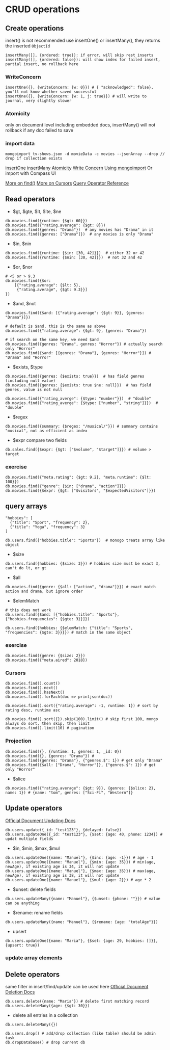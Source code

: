 # CRUD operations

## Create operations
insert() is not recommended
use insertOne() or insertMany(), they returns the inserted `ObjectId`
```shell script
insertMany([], {ordered: true}): if error, will skip rest inserts
insertMany([], {ordered: false}): will show index for failed insert, partial insert, no rollback here
```


### WriteConcern
```shell script
insertOne({}, {writeConcern: {w: 0}}) # { "acknowledged": false}, you'll not know whether saved successful
insertOne({}, {writeConcern: {w: 1, j: true}}) # will write to journal, very slightly slower
```


### Atomicity
only on document level including embedded docs, insertMany() will not rollback if any doc failed to save

### import data
```
mongoimport tv-shows.json -d movieData -c movies --jsonArray --drop // drop if collection exists
```

[insertOne](https://docs.mongodb.com/manual/reference/method/db.collection.insertOne)
[insertMany](https://docs.mongodb.com/manual/reference/method/db.collection.insertMany)
[Atomicity](https://docs.mongodb.com/manual/core/write-operations-atomicity/#atomicity)
[Write Concern](https://docs.mongodb.com/manual/reference/write-concern)
[Using mongoimport](https://docs.mongodb.com/manual/reference/program/mongoimport/index.html)
    Or import with Compass UI

[More on find()](https://docs.mongodb.com/manual/reference/method/db.collection.find)
[More on Cursors](https://docs.mongodb.com/manual/tutorial/iterate-a-cursor)
[Query Operator Reference](https://docs.mongodb.com/manual/reference/operator/query)

## Read operators
- $gt, $gte, $lt, $lte, $ne
```shell script
db.movies.find({runtime: {$gt: 60}})
db.movies.find({"rating.average": {$gt: 8}})
db.movies.find({genres: "Drama"})  # any movies has "Drama" in it
db.movies.find({genres: ["Drama"]})  # any movies is only "Drama"
```

- $in, $nin
```shell script
db.movies.find({runtime: {$in: [30, 42]}})  # either 32 or 42
db.movies.find({runtime: {$nin: [30, 42]}})  # not 32 and 42
```

- $or, $nor
```shell script
# <5 or > 9.3
db.movies.find({$or: 
    [{"rating.average": {$lt: 5}, 
     {"rating.average", {$gt: 9.3}}]
}) 
```
- $and, $not
```shell script
db.movies.find({$and: [{"rating.average": {$gt: 9}}, {genres: "Drama"}]})

# default is $and, this is the same as above
db.movies.find({"rating.average": {$gt: 9}, {genres: "Drama"})

# if search on the same key, we need $and
db.movies.find({genres: "Drama", genres: "Horror"}) # actually search only "Horror"
db.movies.find({$and: [{genres: "Drama"}, {genres: "Horror"}]) # "Drama" and "Horror"
```

- $exists, $type
```shell script
db.movies.find({genres: {$exists: true}})  # has field genres (including null value)
db.movies.find({genres: {$exists: true $ne: null}})  # has field genres, value is not null

db.movies.find({"rating_averge": {$type: "number"}})  # "double"
db.movies.find({"rating_averge": {$type: ["number", "string"]}})  # "double"
```

- $regex
```shell script
db.movies.find({summary: {$regex: "/musical/"}}) # summary contains "musical", not as efficient as index
```

- $expr
compare two fields
```shell script
db.sales.find({$expr: {$gt: ["$volume", "$target"]}}) # volume > target
```

### exercise
```shell script
db.movies.find({"meta.rating": {$gt: 9.2}, "meta.runtime": {$lt: 100}})
db.movies.find({"genre": {$in: ["drama", "action"]}})
db.movies.find({$expr: {$gt: ["$visitors", "$expectedVisitors"]}})
```

## query arrays
```shell script
"hobbies": [
  {"title": "Sport", "frequency": 2},
  {"title": "Yoga", "frequency": 3}
]

db.users.find({"hobbies.title": "Sports"})  # monogo treats array like object
```

- $size
```shell script
db.users.find({hobbies: {$size: 3}}) # hobbies size must be exact 3, can't do lt, or gt
```

- $all
```shell script
db.movies.find({genre: {$all: ["action", "drama"]}}) # exact match action and drama, but ignore order
```

- $elemMatch
```shell script
# this does not work
db.users.find({$and: [{"hobbies.title": "Sports"}, {"hobbies.frequencies": {$gte: 3}}]})

db.users.find({hobbies: {$elemMatch: {"title": "Sports", "frequencies": {$gte: 3}}}}) # match in the same object

```

### exercise
```shell script
db.movies.find({genre: {$size: 2}})
db.movies.find({"meta.aired": 2018})
```

### Cursors
```shell script
db.movies.find().count()
db.movies.find().next()
db.movies.find().hasNext()
db.movies.find().forEach(doc => printjson(doc))

db.movies.find().sort({"rating.average": -1, runtime: 1}) # sort by rating desc, runtime asc

db.movies.find().sort({}).skip(100).limit() # skip first 100, mongo always do sort, then skip, then limit
db.movies.find().limit(10) # pagination
```

### Projection
```shell script
db.movies.find({}, {runtime: 1, genres: 1, _id: 0}) 
db.movies.find({}, {genres: "Drama"}) # 
db.movies.find({genres: "Drama"}, {"genres.$": 1}) # get only "Drama"
db.movies.find({$all: ["Drama", "Horror"]}, {"genres.$": 1}) # get only "Horror"
```
- $slice
```shell script
db.movies.find({"rating.average": {$gt: 9}}, {genres: {$slice: 2}, name: 1}) # {name: "tom", genres: ["Sci-Fi", "Western"]}
```


## Update operators
[Official Document Updating Docs](https://docs.mongodb.com/manual/tutorial/update-documents)
```shell script
db.users.update({_id: "test123"}, {delayed: false})
db.users.updateOne({_id: "test123"}, {$set: {age: 40, phone: 1234}) # updat multiple fields
```

- $in, $min, $max, $mul
```shell script
db.users.updateOne({name: "Manuel"}, {$inc: {age: -1}}) # age - 1
db.users.updateOne({name: "Manuel"}, {$min: {age: 35}}) # min(age, newAge), if existing age is 34, it will not update
db.users.updateOne({name: "Manuel"}, {$max: {age: 35}}) # max(age, newAge), if existing age is 38, it will not update
db.users.updateOne({name: "Manuel"}, {$mul: {age: 2}}) # age * 2
```

- $unset: delete fields
```shell script
db.users.updateMany({name: "Manuel"}, {$unset: {phone: ""}}) # value can be anything
```

- $rename: rename fields
```shell script
db.users.updateMany({name: "Manuel"}, {$rename: {age: "totalAge"}})
```

- upsert
```shell script
db.users.updateOne({name: "Maria"}, {$set: {age: 29, hobbies: []}}, {upsert: true})
```

### update array elements


## Delete operators
same filter in insert/find/update can be used here
[Official Document Deletion Docs](https://docs.mongodb.com/manual/tutorial/remove-documents)
```shell script
db.users.delete({name: "Maria"}) # delete first matching record
db.users.deleteMany({age: {$gt: 30}})
```

- delete all entries in a collection
```shell script
db.users.deleteMany({})

db.users.drop() # add/drop collection (like table) should be admin task
db.dropDatabase() # drop current db
```